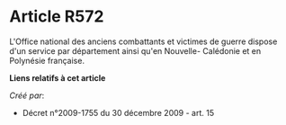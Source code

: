 # Article R572

L'Office national des anciens combattants et victimes de guerre dispose d'un service par département ainsi qu'en Nouvelle-
Calédonie et en Polynésie française.

**Liens relatifs à cet article**

_Créé par_:

  - Décret n°2009-1755 du 30 décembre 2009 - art. 15

